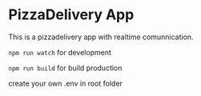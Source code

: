 # PizzaDelivery App
This is a pizzadelivery app with realtime comunnication.

`npm run watch` for development

`npm run build` for build production

create your own .env in root folder
